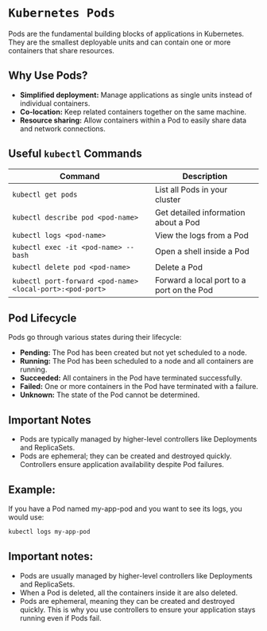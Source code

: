 # `Kubernetes Pods`

Pods are the fundamental building blocks of applications in Kubernetes. They are the smallest deployable units and can contain one or more containers that share resources.

## Why Use Pods?

* **Simplified deployment:** Manage applications as single units instead of individual containers.
* **Co-location:** Keep related containers together on the same machine.
* **Resource sharing:** Allow containers within a Pod to easily share data and network connections.

## Useful `kubectl` Commands

| Command | Description |
|---|---|
| `kubectl get pods` | List all Pods in your cluster |
| `kubectl describe pod <pod-name>` | Get detailed information about a Pod |
| `kubectl logs <pod-name>` | View the logs from a Pod |
| `kubectl exec -it <pod-name> -- bash` |  Open a shell inside a Pod |
| `kubectl delete pod <pod-name>` | Delete a Pod |
| `kubectl port-forward <pod-name> <local-port>:<pod-port>` | Forward a local port to a port on the Pod |


## Pod Lifecycle

Pods go through various states during their lifecycle:

* **Pending:** The Pod has been created but not yet scheduled to a node.
* **Running:** The Pod has been scheduled to a node and all containers are running.
* **Succeeded:** All containers in the Pod have terminated successfully.
* **Failed:** One or more containers in the Pod have terminated with a failure.
* **Unknown:** The state of the Pod cannot be determined.


## Important Notes

* Pods are typically managed by higher-level controllers like Deployments and ReplicaSets.
* Pods are ephemeral; they can be created and destroyed quickly. Controllers ensure application availability despite Pod failures.

## Example:

If you have a Pod named my-app-pod and you want to see its logs, you would use:

```bash
kubectl logs my-app-pod
```

## Important notes:

* Pods are usually managed by higher-level controllers like Deployments and ReplicaSets.
* When a Pod is deleted, all the containers inside it are also deleted.
* Pods are ephemeral, meaning they can be created and destroyed quickly. This is why you use controllers to ensure your application stays running even if Pods fail.